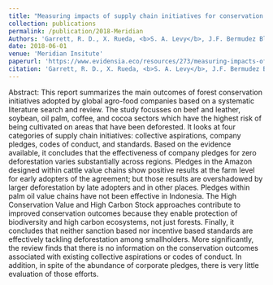 ```yaml
---
title: "Measuring impacts of supply chain initiatives for conservation: focus on forest-risk food commodities"
collection: publications
permalink: /publication/2018-Meridian
Authors: 'Garrett, R. D., X. Rueda, <b>S. A. Levy</b>, J.F. Bermudez Blanco, S. Shah'
date: 2018-06-01
venue: 'Meridian Insitute'
paperurl: 'https://www.evidensia.eco/resources/273/measuring-impacts-of-supply-chain-initiatives-for-conservation-focus-on-forest-risk-food-commodities/'
citation: 'Garrett, R. D., X. Rueda, <b>S. A. Levy</b>, J.F. Bermudez Blanco, S. Shah (2018). &quot;Measuring impacts of supply chain initiatives for conservation: focus on forest-risk food commodities.&quot; <i>Meridian Insitute</i>. Washington, D.C.'
---
```




Abstract: This report summarizes the main outcomes of forest conservation initiatives adopted by global agro-food companies based on a systematic literature search and review. The study focusses on beef and leather, soybean, oil palm, coffee, and cocoa sectors which have the highest risk of being cultivated on areas that have been deforested. It looks at four categories of supply chain initiatives: collective aspirations, company pledges, codes of conduct, and standards. Based on the evidence available, it concludes that the effectiveness of company pledges for zero deforestation varies substantially across regions. Pledges in the Amazon designed within cattle value chains show positive results at the farm level for early adopters of the agreement; but those results are overshadowed by larger deforestation by late adopters and in other places. Pledges within palm oil value chains have not been effective in Indonesia. The High Conservation Value and High Carbon Stock approaches contribute to improved conservation outcomes because they enable protection of biodiversity and high carbon ecosystems, not just forests. Finally, it concludes that neither sanction based nor incentive based standards are effectively tackling deforestation among smallholders. More significantly, the review finds that there is no information on the conservation outcomes associated with existing collective aspirations or codes of conduct. In addition, in spite of the abundance of corporate pledges, there is very little evaluation of those efforts.
